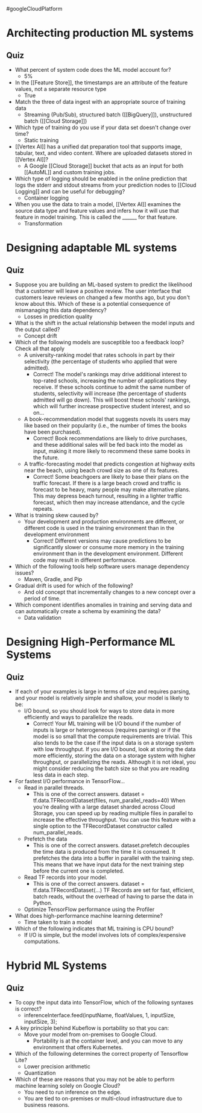 #googleCloudPlatform 
# Architecting production ML systems
## Quiz 
* What percent of system code does the ML model account for?
	* 5%
* In the [[Feature Store]], the timestamps are an attribute of the feature values, not a separate resource type
	* True
* Match the three of data ingest with an appropriate source of training data
	* Streaming (Pub/Sub), structured batch ([[BigQuery]]), unstructured batch ([[Cloud Storage]])
* Which type of training do you use if your data set doesn't change over time?
	* Static training
* [[Vertex AI]] has a unified dat preparation tool that supports image, tabular, text, and video content. Where are uploaded datasets stored in [[Vertex AI]]?
	* A Google [[Cloud Storage]] bucket that acts as an input for both [[AutoML]] and custom training jobs.
* Which type of logging should be enabled in the online prediction that logs the stderr and stdout streams from your prediction nodes to [[Cloud Logging]] and can be useful for debugging?
	* Container logging
* When you use the data to train a model, [[Vertex AI]] examines the source data type and feature values and infers how it will use that feature in model training. This is called the ______ for that feature.
	* Transformation
# Designing adaptable ML systems
## Quiz
* Suppose you are building an ML-based system to predict the likelihood that a customer will leave a positive review. The user interface that customers leave reviews on changed a few months ago, but you don't know about this. Which of these is a potential consequence of mismanaging this data dependency?
	* Losses in prediction quality
* What is the shift in the actual relationship between the model inputs and the output called?
	* Concept drift
* Which of the following models are susceptible too a feedback loop? Check all that apply
	* A university-ranking model that rates schools in part by their selectivity (the percentage of students who applied that were admitted).
		* Correct! The model's rankings may drive additional interest to top-rated schools, increasing the number of applications they receive. If these schools continue to admit the same number of students, selectivity will increase (the percentage of students admitted will go down). This will boost these schools' rankings, which will further increase prospective student interest, and so on…
	* A book-recommendation model that suggests novels its users may like based on their popularity (i.e., the number of times the books have been purchased).
		* Correct! Book recommendations are likely to drive purchases, and these additional sales will be fed back into the model as input, making it more likely to recommend these same books in the future.
	* A traffic-forecasting model that predicts congestion at highway exits near the beach, using beach crowd size as one of its features.
		* Correct! Some beachgoers are likely to base their plans on the traffic forecast. If there is a large beach crowd and traffic is forecast to be heavy, many people may make alternative plans. This may depress beach turnout, resulting in a lighter traffic forecast, which then may increase attendance, and the cycle repeats.
* What is training skew caused by?
	* Your development and production environments are different, or different code is used in the training environment than in the development environment
		* Correct! Different versions may cause predictions to be significantly slower or consume more memory in the training environment than in the development environment. Different code may result in different performance.
* Which of the following tools help software users manage dependency issues?
	* Maven, Gradle, and Pip
* Gradual drift is used for which of the following?
	* And old concept that incrementally changes to a new concept over a period of time.
* Which component identifies anomalies in training and serving data and can automatically create a schema by examining the data?
	* Data validation
# Designing High-Performance ML Systems
## Quiz
* If each of your examples is large in terms of size and requires parsing, and your model is relatively simple and shallow, your model is likely to be:
	* I/O bound, so you should look for ways to store data in more efficiently and ways to parallelize the reads.
		* Correct! Your ML training will be I/O bound if the number of inputs is large or heterogeneous (requires parsing) or if the model is so small that the compute requirements are trivial. This also tends to be the case if the input data is on a storage system with low throughput. If you are I/O bound, look at storing the data more efficiently, storing the data on a storage system with higher throughput, or parallelizing the reads. Although it is not ideal, you might consider reducing the batch size so that you are reading less data in each step.
* For fastest I/O performance in TensorFlow...
	* Read in parallel threads.
		* This is one of the correct answers. dataset = tf.data.TFRecordDataset(files, num_parallel_reads=40) When you're dealing with a large dataset sharded across Cloud Storage, you can speed up by reading multiple files in parallel to increase the effective throughput. You can use this feature with a single option to the TFRecordDataset constructor called num_parallel_reads.
	* Prefetch the data
		* This is one of the correct answers. dataset.prefetch decouples the time data is produced from the time it is consumed. It prefetches the data into a buffer in parallel with the training step. This means that we have input data for the next training step before the current one is completed.
	* Read TF records into your model.
		* This is one of the correct answers. dataset = tf.data.TFRecordDataset(...) TF Records are set for fast, efficient, batch reads, without the overhead of having to parse the data in Python.
	* Optimize TensorFlow performance using the Profiler
* What does high-performance machine learning determine?
	* Time taken to train a model
* Which of the following indicates that ML training is CPU bound?
	* If I/O is simple, but the model involves lots of complex/expensive computations.
# Hybrid ML Systems
## Quiz
* To copy the input data into TensorFlow, which of the following syntaxes is correct?
	* inferenceInterface.feed(inputName, floatValues, 1, inputSize, inputSize, 3);
* A key principle behind Kubeflow is portability so that you can:
	* Move your model from on-premises to Google Cloud.
		* Portability is at the container level, and you can move to any environment that offers Kubernetes.
* Which of the following determines the correct property of Tensorflow Lite? 
	* Lower precision arithmetic
	* Quantization
* Which of these are reasons that you may not be able to perform machine learning solely on Google Cloud?
	* You need to run inference on the edge.
	* You are tied to on-premises or multi-cloud infrastructure due to business reasons.